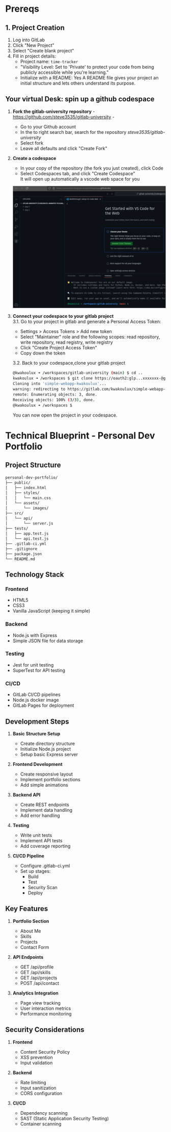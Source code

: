 # Prereqs

## 1. Project Creation
1. Log into GitLab
2. Click "New Project"
3. Select "Create blank project"
4. Fill in project details:
   - Project name: `time-tracker`
   - "Visibility Level: Set to 'Private' to protect your code from being publicly accessible while you're learning."  
   - Initialize with a README: Yes
     A README file gives your project an initial structure and lets others understand its purpose.  

## Your virtual Desk: spin up a github codespace
1. **Fork the gitlab-university repository** - https://github.com/steve3535/gitlab-university -
   * Go to your Github account
   * In the to right search bar, search for the repository *steve3535/gitlab-university*
   * Select fork
   * Leave all defaults and click "Create Fork"
2. **Create a codespace**
   * In your copy of the repository (the fork you just created), click Code
   * Select Codespaces tab, and click "Create Codespace"  
   It will open up automatically a vscode web space for you <br />

   ![sample](sample-codespace.png)   

3. **Connect your codespace to your gitlab project**  
   3.1. Go to your project in gitlab and generate a Personal Access Token:
     * Settings > Access Tokens > Add new token
     * Select "Maintainer" role and the following scopes: read repository, write repository, read registry, write registry
     * Click "Create Project Access Token"
     * Copy down the token  
   
   3.2. Back to your codespace,clone your gitlab project
     ```bash
     @kwakoulux ➜ /workspaces/gitlab-university (main) $ cd ..
     kwakoulux ➜ /workspaces $ git clone https://oauth2:glp...xxxxxxx-@gitlab.com/kwakoulux/simple-webapp-kwakoulux
     Cloning into 'simple-webapp-kwakoulux'...
     warning: redirecting to https://gitlab.com/kwakoulux/simple-webapp-kwakoulux.git/
     remote: Enumerating objects: 3, done.
     Receiving objects: 100% (3/3), done.
     @kwakoulux ➜ /workspaces $
     ```   
   You can now open the project in your codespace.  
 
# Technical Blueprint - Personal Dev Portfolio

## Project Structure

```
personal-dev-portfolio/
├── public/
│   ├── index.html
│   ├── styles/
│   │   └── main.css
│   └── assets/
│       └── images/
├── src/
│   └── api/
│       └── server.js
├── tests/
│   ├── app.test.js
│   └── api.test.js
├── .gitlab-ci.yml
├── .gitignore
├── package.json
└── README.md
```

## Technology Stack

### Frontend
- HTML5
- CSS3
- Vanilla JavaScript (keeping it simple)

### Backend
- Node.js with Express
- Simple JSON file for data storage

### Testing
- Jest for unit testing
- SuperTest for API testing

### CI/CD
- GitLab CI/CD pipelines
- Node.js docker image
- GitLab Pages for deployment

## Development Steps

1. **Basic Structure Setup**
   - Create directory structure
   - Initialize Node.js project
   - Setup basic Express server

2. **Frontend Development**
   - Create responsive layout
   - Implement portfolio sections
   - Add simple animations

3. **Backend API**
   - Create REST endpoints
   - Implement data handling
   - Add error handling

4. **Testing**
   - Write unit tests
   - Implement API tests
   - Add coverage reporting

5. **CI/CD Pipeline**
   - Configure .gitlab-ci.yml
   - Set up stages:
     - Build
     - Test
     - Security Scan
     - Deploy

## Key Features

1. **Portfolio Section**
   - About Me
   - Skills
   - Projects
   - Contact Form

2. **API Endpoints**
   - GET /api/profile
   - GET /api/skills
   - GET /api/projects
   - POST /api/contact

3. **Analytics Integration**
   - Page view tracking
   - User interaction metrics
   - Performance monitoring

## Security Considerations

1. **Frontend**
   - Content Security Policy
   - XSS prevention
   - Input validation

2. **Backend**
   - Rate limiting
   - Input sanitization
   - CORS configuration

3. **CI/CD**
   - Dependency scanning
   - SAST (Static Application Security Testing)
   - Container scanning
